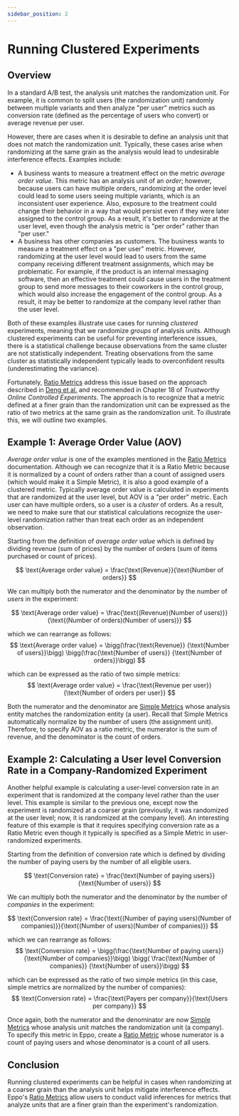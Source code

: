 ```yaml
---
sidebar_position: 2
---
```


# Running Clustered Experiments

## Overview

In a standard A/B test, the analysis unit matches the randomization unit. For example, it is common to split users (the
randomization unit)
randomly between multiple variants and then analyze "per user" metrics such as conversion rate (defined as the
percentage of users who convert)
or average revenue per user.

However, there are cases when it is desirable to define an analysis unit that does not match the randomization unit.
Typically, these cases arise when
randomizing at the same grain as the analysis would lead to undesirable interference effects. Examples include:

- A business wants to measure a treatment effect on the metric _average order value_. This metric has an analysis unit
  of an _order_; however, because users can have multiple orders, randomizing at the order level could lead to some
  users seeing multiple variants, which is an inconsistent user experience. Also, exposure to the treatment could change
  their behavior in a way that would persist even if they were later assigned to the control group. As a result, it's
  better to randomize at the user level, even though the analysis metric is "per order" rather than "per user."
- A business has other companies as customers. The business wants to measure a treatment effect on a "per user" metric.
  However, randomizing at the user level would lead to users from the same company receiving different treatment
  assignments, which may be problematic. For example, if the product is an internal messaging software, then an
  effective treatment could cause users in the treatment group to send more messages to their coworkers in the control
  group, which would also increase the engagement of the control group. As a result, it may be better to randomize at
  the company level rather than the user level.

Both of these examples illustrate use cases for running _clustered_ experiments, meaning that we randomize _groups_ of
analysis units. Although clustered experiments can be useful
for preventing interference issues, there is a statistical challenge because observations from the same cluster are not
statistically independent. Treating observations from the same cluster
as statistically independent typically leads to overconfident results (underestimating the variance).

Fortunately, [Ratio Metrics](/data-management/metrics/ratio-metric)
address this issue based on the approach described
in [Deng et al.](https://alexdeng.github.io/public/files/kdd2018-dm.pdf) and recommended in Chapter 18 of _Trustworthy
Online Controlled Experiments_. The approach is to recognize that a metric defined at a finer grain than the
randomization unit can be expressed as the ratio of two metrics at the same grain as the randomization unit. To
illustrate this,
we will outline two examples.

## Example 1: Average Order Value (AOV)

_Average order value_ is one of the examples mentioned in the [Ratio Metrics](/data-management/metrics/ratio-metric)
documentation. Although we can recognize that it is a Ratio
Metric because it is normalized by a count of orders rather than a count of assigned users (which would make it a Simple
Metric), it is also a good example of a clustered metric.
Typically average order value is calculated in experiments that are randomized at the user level, but AOV is a "per
order" metric. Each user can have multiple orders, so a user is
a _cluster_ of orders. As a result, we need to make sure that our statistical calculations recognize the user-level
randomization rather than treat each order as an independent observation.

Starting from the definition of _average order value_ which is defined by dividing revenue (sum of prices) by the number
of orders (sum of items purchased or count of prices).

$$
\text{Average order value} = \frac{\text{Revenue}}{\text{Number of orders}}
$$

We can multiply both the numerator and the denominator by the number of _users_ in the experiment:

$$
\text{Average order value} = \frac{\text{(Revenue)(Number of users)}}{\text{(Number of orders)(Number of users)}}
$$

which we can rearrange as follows:
$$
\text{Average order value} = \bigg(\frac{\text{Revenue}} {\text{Number of users}}\bigg) \bigg(\frac{\text{Number of
users}} {\text{Number of orders}}\bigg)
$$

which can be expressed as the ratio of two simple metrics:
$$
\text{Average order value} = \frac{\text{Revenue per user}}{\text{Number of orders per user}}
$$

Both the numerator and the denominator are [Simple Metrics](/data-management/metrics/simple-metric) whose analysis
entity matches the randomization entity (a user). Recall that Simple Metrics automatically normalize
by the number of users (the assignment unit). Therefore, to specify AOV as a ratio metric, the numerator is the sum of
revenue, and the denominator is the count of orders.

## Example 2: Calculating a User level Conversion Rate in a Company-Randomized Experiment

Another helpful example is calculating a user-level conversion rate in an experiment that is randomized at the company
level rather than the user level. This example is similar
to the previous one, except now the experiment is randomized at a coarser grain (previously, it was randomized at the
user level; now, it is randomized at the company level). An interesting
feature of this example is that it requires specifying conversion rate as a Ratio Metric even though it typically is
specified as a Simple Metric in user-randomized experiments.

Starting from the definition of conversion rate which is defined by dividing the number of paying users by the number of
all eligible users.

$$
\text{Conversion rate} = \frac{\text{Number of paying users}}{\text{Number of users}}
$$

We can multiply both the numerator and the denominator by the number of _companies_ in the experiment:

$$
\text{Conversion rate} = \frac{\text{(Number of paying users)(Number of companies)}}{\text{(Number of users)(Number of
companies)}}
$$

which we can rearrange as follows:
$$
\text{Conversion rate} = \bigg(\frac{\text{Number of paying users}} {\text{Number of companies}}\bigg) \bigg(
\frac{\text{Number of companies}} {\text{Number of users}}\bigg)
$$

which can be expressed as the ratio of two simple metrics (in this case, simple metrics are normalized by the number of
companies):
$$
\text{Conversion rate} = \frac{\text{Payers per company}}{\text{Users per company}}
$$

Once again, both the numerator and the denominator are now [Simple Metrics](/data-management/metrics/simple-metric)
whose analysis unit matches the randomization unit (a company). To specify this metric in Eppo,
create a [Ratio Metric](/data-management/metrics/ratio-metric) whose numerator is a count of paying users and whose
denominator is a count of all users.

## Conclusion

Running clustered experiments can be helpful in cases when randomizing at a coarser grain than the analysis unit helps
mitigate interference effects. Eppo's [Ratio Metrics](/data-management/metrics/ratio-metric)
allow users to conduct valid inferences for metrics that analyze units that are a finer grain than the experiment's
randomization.
